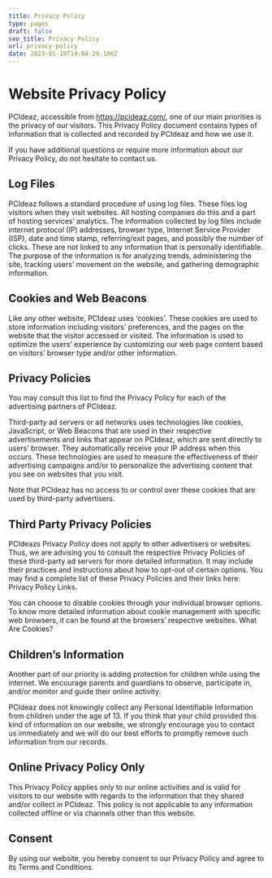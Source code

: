 ```yaml
---
title: Privacy Policy
type: pages
draft: false
seo_title: Privacy Policy
url: privacy-policy
date: 2023-01-10T14:04:29.186Z
---
```

# Website Privacy Policy

PCIdeaz, accessible from https://pcideaz.com/, one of our main priorities is the privacy of our visitors. This Privacy Policy document contains types of information that is collected and recorded by PCIdeaz and how we use it.

If you have additional questions or require more information about our Privacy Policy, do not hesitate to contact us.

## Log Files

PCIdeaz follows a standard procedure of using log files. These files log visitors when they visit websites. All hosting companies do this and a part of hosting services’ analytics. The information collected by log files include internet protocol (IP) addresses, browser type, Internet Service Provider (ISP), date and time stamp, referring/exit pages, and possibly the number of clicks. These are not linked to any information that is personally identifiable. The purpose of the information is for analyzing trends, administering the site, tracking users’ movement on the website, and gathering demographic information.

## Cookies and Web Beacons

Like any other website, PCIdeaz uses ‘cookies’. These cookies are used to store information including visitors’ preferences, and the pages on the website that the visitor accessed or visited. The information is used to optimize the users’ experience by customizing our web page content based on visitors’ browser type and/or other information.

## Privacy Policies

You may consult this list to find the Privacy Policy for each of the advertising partners of PCIdeaz.

Third-party ad servers or ad networks uses technologies like cookies, JavaScript, or Web Beacons that are used in their respective advertisements and links that appear on PCIdeaz, which are sent directly to users’ browser. They automatically receive your IP address when this occurs. These technologies are used to measure the effectiveness of their advertising campaigns and/or to personalize the advertising content that you see on websites that you visit.

Note that PCIdeaz has no access to or control over these cookies that are used by third-party advertisers.

## Third Party Privacy Policies

PCIdeazs Privacy Policy does not apply to other advertisers or websites. Thus, we are advising you to consult the respective Privacy Policies of these third-party ad servers for more detailed information. It may include their practices and instructions about how to opt-out of certain options. You may find a complete list of these Privacy Policies and their links here: Privacy Policy Links.

You can choose to disable cookies through your individual browser options. To know more detailed information about cookie management with specific web browsers, it can be found at the browsers’ respective websites. What Are Cookies?

## Children’s Information

Another part of our priority is adding protection for children while using the internet. We encourage parents and guardians to observe, participate in, and/or monitor and guide their online activity.

PCIdeaz does not knowingly collect any Personal Identifiable Information from children under the age of 13. If you think that your child provided this kind of information on our website, we strongly encourage you to contact us immediately and we will do our best efforts to promptly remove such information from our records.

## Online Privacy Policy Only

This Privacy Policy applies only to our online activities and is valid for visitors to our website with regards to the information that they shared and/or collect in PCIdeaz. This policy is not applicable to any information collected offline or via channels other than this website.

## Consent

By using our website, you hereby consent to our Privacy Policy and agree to its Terms and Conditions.